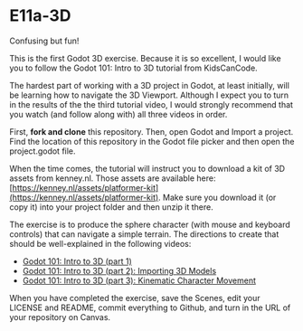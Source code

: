 # E11a-3D

Confusing but fun!

This is the first Godot 3D exercise. Because it is so excellent, I would like you to follow the Godot 101: Intro to 3D tutorial from KidsCanCode.

The hardest part of working with a 3D project in Godot, at least initially, will be learning how to navigate the 3D Viewport. Although I expect you to turn in the results of the the third tutorial video, I would strongly recommend that you watch (and follow along with) all three videos in order.

First, **fork and clone** this repository. Then, open Godot and Import a project. Find the location of this repository in the Godot file picker and then open the project.godot file.

When the time comes, the tutorial will instruct you to download a kit of 3D assets from kenney.nl. Those assets are available here: [https://kenney.nl/assets/platformer-kit](https://kenney.nl/assets/platformer-kit). Make sure you download it (or copy it) into your project folder and then unzip it there.

The exercise is to produce the sphere character (with mouse and keyboard controls) that can navigate a simple terrain. The directions to create that should be well-explained in the following videos:

 * [Godot 101: Intro to 3D (part 1)](https://www.youtube.com/watch?v=SQ7soQ-N-eQ)
 * [Godot 101: Intro to 3D (part 2): Importing 3D Models](https://www.youtube.com/watch?v=3lWro1V0klY)
 * [Godot 101: Intro to 3D (part 3): Kinematic Character Movement](https://www.youtube.com/watch?v=ickZ_Genr7A)
 
 When you have completed the exercise, save the Scenes, edit your LICENSE and README, commit everything to Github, and turn in the URL of your repository on Canvas.